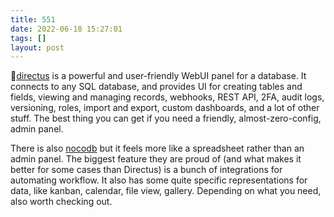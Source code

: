 ```yaml
---
title: 551
date: 2022-06-18 15:27:01
tags: []
layout: post
---
```


🔧[directus](https://directus.io/) is a powerful and user-friendly WebUI panel for a database. It connects to any SQL database, and provides UI for creating tables and fields, viewing and managing records, webhooks, REST API, 2FA, audit logs, versioning, roles, import and export, custom dashboards, and a lot of other stuff. The best thing you can get if you need a friendly, almost-zero-config, admin panel.

There is also [nocodb](https://github.com/nocodb/nocodb) but it feels more like a spreadsheet rather than an admin panel. The biggest feature they are proud of (and what makes it better for some cases than Directus) is a bunch of integrations for automating workflow. It also has some quite specific representations for data, like kanban, calendar, file view, gallery. Depending on what you need, also worth checking out.

